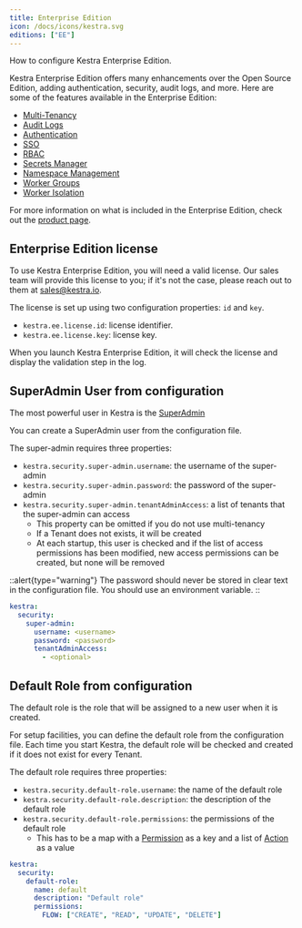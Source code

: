 ```yaml
---
title: Enterprise Edition
icon: /docs/icons/kestra.svg
editions: ["EE"]
---
```


How to configure Kestra Enterprise Edition.

Kestra Enterprise Edition offers many enhancements over the Open Source Edition, adding authentication, security, audit logs, and more. Here are some of the features available in the Enterprise Edition:
- [Multi-Tenancy](/docs/enterprise/tenants)
- [Audit Logs](/docs/enterprise/audit-logs)
- [Authentication](/docs/enterprise/authentication)
- [SSO](/docs/enterprise/sso)
- [RBAC](/docs/enterprise/rbac)
- [Secrets Manager](/docs/enterprise/secrets-manager)
- [Namespace Management](/docs/enterprise/namespace-management)
- [Worker Groups](/docs/enterprise/worker-group)
- [Worker Isolation](/docs/enterprise/worker-isolation)

For more information on what is included in the Enterprise Edition, check out the [product page](/enterprise).

## Enterprise Edition license

To use Kestra Enterprise Edition, you will need a valid license. Our sales team will provide this license to you; if it's not the case, please reach out to them at [sales@kestra.io](mailto:sales@kstra.io).

The license is set up using two configuration properties: `id` and `key`.

- `kestra.ee.license.id`: license identifier.
- `kestra.ee.license.key`: license key.

When you launch Kestra Enterprise Edition, it will check the license and display the validation step in the log.

## SuperAdmin User from configuration

The most powerful user in Kestra is the [SuperAdmin](/docs/enterprise/rbac#super-admin)

You can create a SuperAdmin user from the configuration file.

The super-admin requires three properties:
* `kestra.security.super-admin.username`: the username of the super-admin
* `kestra.security.super-admin.password`: the password of the super-admin
* `kestra.security.super-admin.tenantAdminAccess`: a list of tenants that the super-admin can access
  * This property can be omitted if you do not use multi-tenancy
  * If a Tenant does not exists, it will be created
  * At each startup, this user is checked and if the list of access permissions has been modified, new access permissions can be created, but none will be removed


::alert{type="warning"}
The password should never be stored in clear text in the configuration file.
You should use an environment variable.
::

```yaml
kestra:
  security:
    super-admin:
      username: <username>
      password: <password>
      tenantAdminAccess:
        - <optional>
```

## Default Role from configuration

The default role is the role that will be assigned to a new user when it is created.

For setup facilities, you can define the default role from the configuration file.
Each time you start Kestra, the default role will be checked and created if it does not exist for every Tenant.

The default role requires three properties:
* `kestra.security.default-role.username`: the name of the default role
* `kestra.security.default-role.description`: the description of the default role
* `kestra.security.default-role.permissions`: the permissions of the default role
  * This has to be a map with a [Permission](../05.enterprise/rbac.md#permissions) as a key and a list of [Action](../05.enterprise/rbac.md#actions) as a value

```yaml
kestra:
  security:
    default-role:
      name: default
      description: "Default role"
      permissions:
        FLOW: ["CREATE", "READ", "UPDATE", "DELETE"]
```
